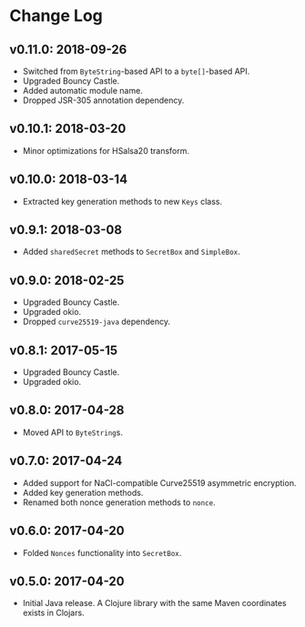 # Change Log

## v0.11.0: 2018-09-26

* Switched from `ByteString`-based API to a `byte[]`-based API.
* Upgraded Bouncy Castle.
* Added automatic module name.
* Dropped JSR-305 annotation dependency.

## v0.10.1: 2018-03-20

* Minor optimizations for HSalsa20 transform.

## v0.10.0: 2018-03-14

* Extracted key generation methods to new `Keys` class.

## v0.9.1: 2018-03-08

* Added `sharedSecret` methods to `SecretBox` and `SimpleBox`.

## v0.9.0: 2018-02-25

* Upgraded Bouncy Castle.
* Upgraded okio.
* Dropped `curve25519-java` dependency.

## v0.8.1: 2017-05-15

* Upgraded Bouncy Castle.
* Upgraded okio.

## v0.8.0: 2017-04-28

* Moved API to `ByteString`s.

## v0.7.0: 2017-04-24

* Added support for NaCl-compatible Curve25519 asymmetric encryption.
* Added key generation methods.
* Renamed both nonce generation methods to `nonce`.

## v0.6.0: 2017-04-20

* Folded `Nonces` functionality into `SecretBox`.

## v0.5.0: 2017-04-20

* Initial Java release. A Clojure library with the same Maven coordinates exists in Clojars.